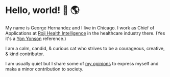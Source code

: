 # Hello, world! 👋 🌎

My name is George Hernandez and I live in Chicago. I work as Chief of Applications at [Roji Health Intelligence](https://rojihealthintelligence.com) in the healthcare industry there. (Yes it's a [Yon Yonson](https://en.wikipedia.org/wiki/Yon_Yonson) reference.)

I am a calm, candid, & curious cat who strives to be a courageous, creative, & kind contributor.

I am usually quiet but I share some of [my opinions](Opinions/index.md) to express myself and maka a minor contribution to society.

<!--
We all have different experiences, paths, heuristics, histories, futures, context, etc., and yet we also have so much in common that sharing makes all of us better.

Policy affects many of us (the *polis*) and thus we need to make those decisions together, preferably using best practices, evidence, well formed logic, transparency, testing, perspective, etc., but also in an effective, timely, earnest, heard, woke, and emotionally conscious manner.
-->

<!--
**GeorgeHernandez/GeorgeHernandez** is a ✨ _special_ ✨ repository because its `README.md` (this file) appears on your GitHub profile.

Here are some ideas to get you started:

- 🔭 I’m currently working on ...
- 🌱 I’m currently learning ...
- 👯 I’m looking to collaborate on ...
- 🤔 I’m looking for help with ...
- 💬 Ask me about ...
- 📫 How to reach me: ...
- 😄 Pronouns: ...
- ⚡ Fun fact: ...
-->
